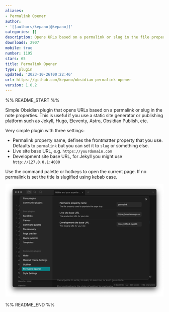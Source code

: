 ```yaml
---
aliases:
- Permalink Opener
author:
- '[[authors/kepano|@kepano]]'
categories: []
description: Opens URLs based on a permalink or slug in the file properties
downloads: 2907
mobile: true
number: 1195
stars: 65
title: Permalink Opener
type: plugin
updated: '2023-10-26T00:22:46'
url: https://github.com/kepano/obsidian-permalink-opener
version: 1.0.2
---
```


%% README_START %%

Simple Obsidian plugin that opens URLs based on a permalink or slug in the note properties. This is useful if you use a static site generator or publishing platform such as Jekyll, Hugo, Eleventy, Astro, Obsidian Publish, etc.

Very simple plugin with three settings:

- Permalink property name, defines the frontmatter property that you use. Defaults to `permalink` but you can set it to `slug` or something else.
- Live site base URL, e.g. `https://yourdomain.com`
- Development site base URL, for Jekyll you might use `http://127.0.0.1:4000`

Use the command palette or hotkeys to open the current page. If no permalink is set the title is slugified using kebab case.

![Permalink Opener](https://raw.githubusercontent.com/kepano/obsidian-permalink-opener/HEAD/images/screenshot.png)


%% README_END %%